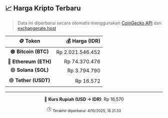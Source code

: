 

<!-- HARGA_KRIPTO -->
## 📈 Harga Kripto Terbaru

> Data ini diperbarui secara otomatis menggunakan [CoinGecko API](https://www.coingecko.com/) dan [exchangerate.host](https://exchangerate.host/)

<div align="center">

| 🪙 Token | 💰 Harga (IDR) |
|:------:|---------------:|
| 🟠 **Bitcoin (BTC)**   | Rp 2.021.546.452 |
| 🔵 **Ethereum (ETH)**  | Rp 74.370.476 |
| 🟣 **Solana (SOL)**    | Rp 3.794.790 |
| 🟢 **Tether (USDT)**   | Rp 16.572 |

---

💱 **Kurs Rupiah (USD → IDR)**: Rp 16.570

🕒 <sub>Terakhir diperbarui: 4/10/2025, 18.21.33</sub>

</div>
<!-- /HARGA_KRIPTO -->